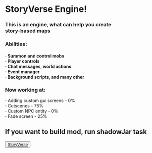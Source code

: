 <h1><b>StoryVerse Engine!</b></h1>
<h3>This is an engine, what can help you create<br>
<b>story-based maps</b></h3>
<h3>Abilities:</h3>
<h4><b>·</b> Summon and control mobs<br>
    <b>·</b> Player controls<br>
    <b>·</b> Chat messages, world actions<br>
    <b>·</b> Event manager<br>
    <b>·</b> Background scripts, and many other</h4>
<h3>Now working at:</h3>
    <b>·</b> Adding custom gui screens - 0%<br>
    <b>·</b> Cutscenes - 75%<br>
    <b>·</b> Custom NPC entity - 0%<br>
    <b>·</b> Fade screen - 25%

<h2>If you want to build mod, run shadowJar task</h2>
<button class="custom_button"><a href="https://www.t.me/StoryVerseStudioOfficial">
StoryVerse</a></button>